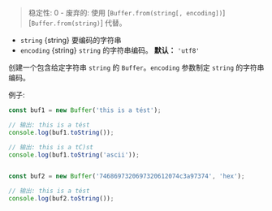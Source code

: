 <!-- YAML
deprecated: v6.0.0
changes:
  - version: v7.2.1
    pr-url: https://github.com/nodejs/node/pull/9529
    description: Calling this constructor no longer emits a deprecation warning.
  - version: v7.0.0
    pr-url: https://github.com/nodejs/node/pull/8169
    description: Calling this constructor emits a deprecation warning now.
-->

> 稳定性: 0 - 废弃的: 使用 [`Buffer.from(string[, encoding])`][`Buffer.from(string)`] 代替。

* `string` {string} 要编码的字符串
* `encoding` {string} `string` 的字符串编码。 **默认：** `'utf8'`

创建一个包含给定字符串 `string` 的 `Buffer`。`encoding` 参数制定 `string` 的字符串编码。

例子:

```js
const buf1 = new Buffer('this is a tést');

// 输出: this is a tést
console.log(buf1.toString());

// 输出: this is a tC)st
console.log(buf1.toString('ascii'));


const buf2 = new Buffer('7468697320697320612074c3a97374', 'hex');

// 输出: this is a tést
console.log(buf2.toString());
```

